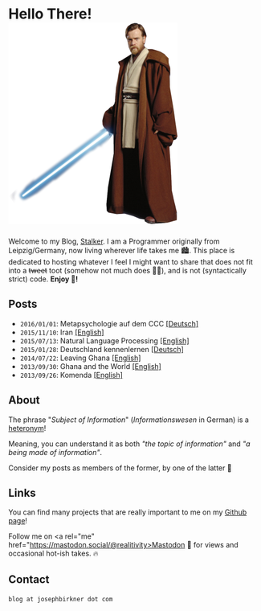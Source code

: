 # Hello There! ![kenobi](./kenobi.png)

Welcome to my Blog, [Stalker](https://en.wikipedia.org/wiki/S.T.A.L.K.E.R.). I am a Programmer originally from Leipzig/Germany, now living wherever life takes me 🏙️. This place is dedicated to hosting whatever I feel I might want to share that does not fit into a <s>tweet</s> toot (somehow not much does 🤷‍♂️), and is not (syntactically strict) code. **Enjoy 🙌!**

## Posts

* `2016/01/01`: Metapsychologie auf dem CCC [[Deutsch]](blog/5_metapsychologie/de.md)
* `2015/11/10`: Iran [[English]](blog/4_iran/en.md)
* `2015/07/13`: Natural Language Processing [[English]](blog/3_nlp/en.md)
* `2015/01/28`: Deutschland kennenlernen [[Deutsch]](blog/4_deutschland/de.md)
* `2014/07/22`: Leaving Ghana [[English]](blog/2_leaving_ghana/en.md)
* `2013/09/30`: Ghana and the World [[English]](blog/1_africa/en.md)
* `2013/09/26`: Komenda [[English]](blog/0_komenda/en.md)

## About

The phrase "*Subject of Information*" (*Informationswesen* in German) is a [heteronym](https://en.wikipedia.org/wiki/Heteronym_(linguistics))!

Meaning, you can understand it as both *"the topic of information"* and *"a being made of information"*.

Consider my posts as members of the former, by one of the latter 🤔

## Links

You can find many projects that are really important to me on my [Github page](https://github.com/josephbirkner)!

Follow me on <a rel="me" href="https://mastodon.social/@realitivity>Mastodon 🦣</a> for views and occasional hot-ish takes. ️‍🔥

## Contact

`blog at josephbirkner dot com`
